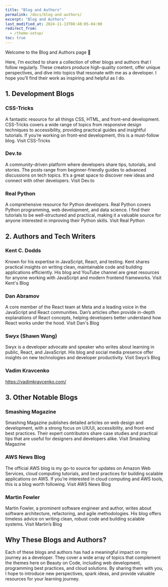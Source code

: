 ```yaml
---
title: "Blog and Authors"
permalink: /docs/blog-and-authors/
excerpt: "Blog and Authors"
last_modified_at: 2024-11-13T08:48:05-04:00
redirect_from:
  - /theme-setup/
toc: true
---
```


Welcome to the Blog and Authors page 👋

Here, I’m excited to share a collection of other blogs and authors that I follow regularly. These creators produce high-quality content, offer unique perspectives, and dive into topics that resonate with me as a developer. I hope you’ll find their work as inspiring and helpful as I do.

## 1. Development Blogs
### CSS-Tricks
A fantastic resource for all things CSS, HTML, and front-end development. CSS-Tricks covers a wide range of topics from responsive design techniques to accessibility, providing practical guides and insightful tutorials. If you’re working on front-end development, this is a must-follow blog. Visit CSS-Tricks

### Dev.to
A community-driven platform where developers share tips, tutorials, and stories. The posts range from beginner-friendly guides to advanced discussions on tech topics. It’s a great space to discover new ideas and connect with other developers. Visit Dev.to

### Real Python
A comprehensive resource for Python developers. Real Python covers Python programming, web development, and data science. I find their tutorials to be well-structured and practical, making it a valuable source for anyone interested in improving their Python skills. Visit Real Python

## 2. Authors and Tech Writers
### Kent C. Dodds
Known for his expertise in JavaScript, React, and testing. Kent shares practical insights on writing clean, maintainable code and building applications efficiently. His blog and YouTube channel are great resources for anyone working with JavaScript and modern frontend frameworks. Visit Kent's Blog

### Dan Abramov
A core member of the React team at Meta and a leading voice in the JavaScript and React communities. Dan’s articles often provide in-depth explanations of React concepts, helping developers better understand how React works under the hood. Visit Dan's Blog

### Swyx (Shawn Wang)
Swyx is a developer advocate and speaker who writes about learning in public, React, and JavaScript. His blog and social media presence offer insights on new technologies and developer productivity. Visit Swyx’s Blog

### Vadim Kravcenko
https://vadimkravcenko.com/

## 3. Other Notable Blogs
### Smashing Magazine
Smashing Magazine publishes detailed articles on web design and development, with a strong focus on UX/UI, accessibility, and front-end best practices. Their expert contributors share case studies and practical tips that are useful for designers and developers alike. Visit Smashing Magazine

### AWS News Blog
The official AWS blog is my go-to source for updates on Amazon Web Services, cloud computing tutorials, and best practices for building scalable applications on AWS. If you’re interested in cloud computing and AWS tools, this is a blog worth following. Visit AWS News Blog

### Martin Fowler
Martin Fowler, a prominent software engineer and author, writes about software architecture, refactoring, and agile methodologies. His blog offers timeless advice on writing clean, robust code and building scalable systems. Visit Martin’s Blog

## Why These Blogs and Authors?
Each of these blogs and authors has had a meaningful impact on my journey as a developer. They cover a wide array of topics that complement the themes here on Beauty on Code, including web development, programming best practices, and cloud solutions. By sharing them with you, I hope to introduce new perspectives, spark ideas, and provide valuable resources for your learning journey.